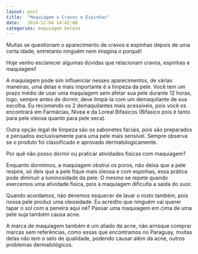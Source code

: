 ```yaml
---
layout: post
title:  "Maquiagem x Cravos e Espinhas"
date:   2014-12-04 14:42:00
categories: maquiagem beleza
---
```

Muitas se questionam o aparecimento de cravos e espinhas depois de uma certa idade, entretanto ninguém nem imagina o porquê!

Hoje venho esclarecer algumas dúvidas que relacionam cravos, espinhas e maquiagem!

A maquiagem pode sim influenciar nesses aparecimentos, de várias maneiras, uma delas e mais importante é a limpeza da pele. Você tem um prazo médio de usar uma maquiagem sem afetar sua pele durante 12 horas, logo, sempre antes de dormir, deve limpá-la com um demaquilante de sua escolha. Eu recomendo os 2 demaquilantes mais acessíveis, pois você os encontrará em Farmácias, Nívea e da Loreal Bifasicos (Bifasico pois é tanto para pele oleosa quanto para pele seca).

Outra opção legal de limpeza são os sabonetes faciais, pois são preparados e pensados exclusivamente para uma pele mais sensível. Sempre observa se o produto foi classificado e aprovado dermatologicamente.

Por quê não posso dormir ou praticar atividades fisicas com maquiagem?

Enquanto dormimos, a maquiagem obstrui os poros, não deixa que a pele respire, só deix que a pele fique mais oleosa e com espinhas, essa prática pode diminuir a luminosidade da pele. O mesmo se repete quando exercemos uma atividade fisica, pois a maquiagem dificulta a saída do suor.

Quando acordamos, não devemos esquecer de lavar o rosto também, pois nossa pele produz uma oleosidade. Eu acredito que ninguém vai querer tapar o sol com a peneira aqui né? Passar uma maquiagem em cima de uma pele suja também causa acne.

A marca de maquiagem também é um aliado da acne, não arrisque comprar marcas sem referências, como essas que encontramos no Paraguay, muitas delas não tem o selo de qualidade, podendo causar além da acne, outros problemas dermatológicos.